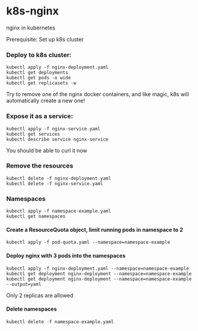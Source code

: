 # k8s-nginx
nginx in kubernetes

Prerequisite: Set up k8s cluster

### Deploy to k8s cluster:
```
kubectl apply -f nginx-deployment.yaml
kubectl get deployments
kubectl get pods -o wide
kubectl get replicasets -w
```
Try to remove one of the nginx docker containers, and like magic, k8s will automatically create a new one!

### Expose it as a service:
```
kubectl apply -f nginx-service.yaml
kubectl get services
kubectl describe service nginx-service
```
You should be able to curl it now

### Remove the resources
```
kubectl delete -f nginx-deployment.yaml
kubectl delete -f nginx-service.yaml
```

### Namespaces
```
kubectl apply -f namespace-example.yaml
kubectl get namespaces
```

#### Create a ResourceQuota object, limit running pods in namespace to 2
```
kubectl apply -f pod-quota.yaml --namespace=namespace-example
```

#### Deploy nginx with 3 pods into the namespaces
```
kubectl apply -f nginx-deployment.yaml --namespace=namespace-example
kubectl get deployment nginx-deployment --namespace=namespace-example
kubectl get deployment nginx-deployment --namespace=namespace-example --output=yaml
```
Only 2 replicas are allowed

#### Delete namespaces
```
kubectl delete -f namespace-example.yaml
```
